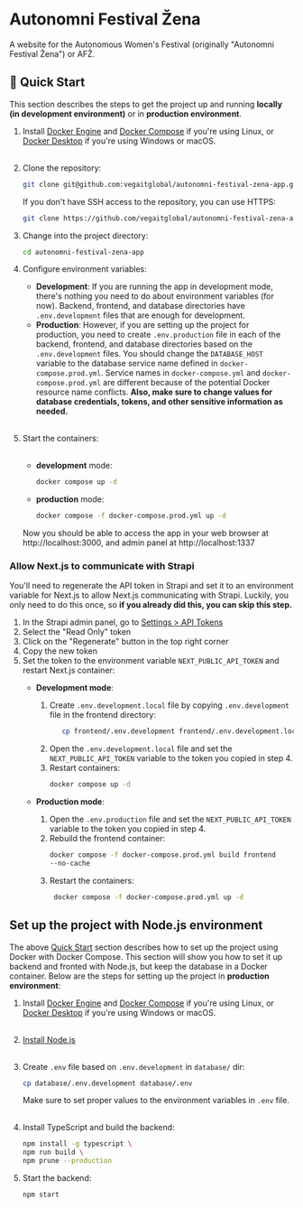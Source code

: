 # Autonomni Festival Žena

A website for the Autonomous Women's Festival (originally "Autonomni Festival
Žena") or AFŽ.

## 🚀 Quick Start

This section describes the steps to get the project up and running **locally (in
development environment)** or in **production environment**.

1. Install [Docker Engine](https://docs.docker.com/engine/) and
   [Docker Compose](https://docs.docker.com/compose/) if you're using
   Linux, or [Docker Desktop](https://docs.docker.com/desktop/) if you're
   using Windows or macOS.
   <br/><br/>

2. Clone the repository:

   ```bash
   git clone git@github.com:vegaitglobal/autonomni-festival-zena-app.git
   ```

   If you don't have SSH access to the repository, you can use HTTPS:

    ```bash
    git clone https://github.com/vegaitglobal/autonomni-festival-zena-app.git
    ```
3. Change into the project directory:

   ```bash
   cd autonomni-festival-zena-app
   ```

4. Configure environment variables:
    - **Development**: If you are running the app in development mode, there's
      nothing you need to do about environment variables (for now). Backend,
      frontend, and database directories have `.env.development` files that are
      enough for development.
    - **Production**: However, if you are setting up the project for production,
      you need to create `.env.production` file in each of the backend,
      frontend, and database directories based on the `.env.development` files.
      You should change the `DATABASE_HOST` variable to the database service
      name defined in `docker-compose.prod.yml`. Service names in
      `docker-compose.yml` and `docker-compose.prod.yml` are different because
      of the potential Docker resource name conflicts. **Also, make sure to
      change values for database credentials, tokens, and other sensitive
      information as needed.**
      <br/><br/>

5. Start the containers:
   <br/><br/>
    - **development** mode:
       ```bash
       docker compose up -d
       ```
    - **production** mode:
        ```bash
        docker compose -f docker-compose.prod.yml up -d
        ```

   Now you should be able to access the app in your web browser
   at http://localhost:3000, and admin panel at http://localhost:1337

### Allow Next.js to communicate with Strapi

You'll need to regenerate the API token in Strapi and set it to an environment
variable for Next.js to allow Next.js communicating with Strapi. Luckily, you
only need to do this once, so **if you already did this, you can skip this
step.**

1. In the Strapi admin panel, go to
   [Settings > API Tokens](http://localhost:1337/admin/settings/api-tokens)
2. Select the "Read Only" token
3. Click on the "Regenerate" button in the top right corner
4. Copy the new token
5. Set the token to the environment variable `NEXT_PUBLIC_API_TOKEN` and restart
   Next.js container:
    - **Development mode**:
        1. Create `.env.development.local` file by copying `.env.development`
           file in the frontend directory:
           ```bash
              cp frontend/.env.development frontend/.env.development.local
              ```
        2. Open the `.env.development.local` file and set the
           `NEXT_PUBLIC_API_TOKEN` variable to the token you copied in step 4.
        3. Restart containers:
           ```bash
           docker compose up -d
           ```

    - **Production mode**:
        1. Open the `.env.production` file and set the
           `NEXT_PUBLIC_API_TOKEN`
           variable to the token you copied in step 4.
        2. Rebuild the frontend container:
           ```bash
           docker compose -f docker-compose.prod.yml build frontend
           --no-cache
           ```
        3. Restart the containers:
           ```bash
            docker compose -f docker-compose.prod.yml up -d
           ```

## Set up the project with Node.js environment

The above [Quick Start](#-quick-start) section describes how to set up the
project using Docker with Docker Compose. This section will show you how to set
it up backend and fronted with Node.js, but keep the database in a Docker
container. Below are the steps for setting up the project in **production
environment**:

1. Install [Docker Engine](https://docs.docker.com/engine/) and
   [Docker Compose](https://docs.docker.com/compose/) if you're using
   Linux, or [Docker Desktop](https://docs.docker.com/desktop/) if you're
   using Windows or macOS.
   <br/><br/>
2. [Install Node.js](https://nodejs.org/en/download)
   <br/><br/>
3. Create `.env` file based on `.env.development` in `database/` dir:
   ```bash
   cp database/.env.development database/.env
   ```
   Make sure to set proper values to the environment variables in `.env` file.
   <br/><br/>
4. Install TypeScript and build the backend:
   ```bash
   npm install -g typescript \
   npm run build \
   npm prune --production
   ```

5. Start the backend:
   ```bash
   npm start
   ```
